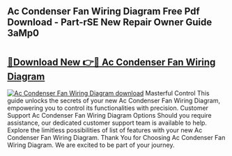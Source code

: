 ## Ac Condenser Fan Wiring Diagram Free Pdf Download - Part-rSE New Repair Owner Guide 3aMp0

# <h2><a href="http://dflo07.blite.top/?on=Ac+Condenser+Fan+Wiring+Diagram">🔗Download New 👉🔴 Ac Condenser Fan Wiring Diagram</a></h2>

[![Ac Condenser Fan Wiring Diagram download](https://i.imgur.com/lujVjoI.png)](http://dflo07.blite.top/?on=Ac+Condenser+Fan+Wiring+Diagram)
Masterful Control This guide unlocks the secrets of your new Ac Condenser Fan Wiring Diagram, empowering you to control its functionalities with precision. Customer Support Ac Condenser Fan Wiring Diagram Options Should you require assistance, our dedicated customer support team is available to help. Explore the limitless possibilities of list of features with your new Ac Condenser Fan Wiring Diagram. Thank You for Choosing Ac Condenser Fan Wiring Diagram. We are excited to be part of your journey.

